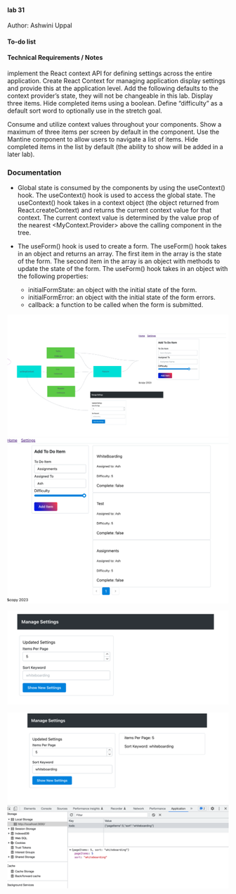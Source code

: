 #### lab 31
Author: Ashwini Uppal

#### To-do list

#### Technical Requirements / Notes

implement the React context API for defining settings across the entire application.
  Create React Context for managing application display settings and provide this at the application level.
  Add the following defaults to the context provider’s state, they will not be changeable in this lab.
  Display three items.
  Hide completed items using a boolean.
  Define “difficulty” as a default sort word to optionally use in the stretch goal.


Consume and utilize context values throughout your components.
  Show a maximum of three items per screen by default in the <List /> component.
  Use the Mantine <Pagination /> component to allow users to navigate a list of items.
  Hide completed items in the list by default (the ability to show will be added in a later lab).

### Documentation

  - Global state is consumed by the components by using the useContext() hook. The useContext() hook is used to access the global state. The useContext() hook takes in a context object (the object returned from React.createContext) and returns the current context value for that context. The current context value is determined by the value prop of the nearest <MyContext.Provider> above the calling component in the tree.


  - The useForm() hook is used to create a form. The useForm() hook takes in an object and returns an array. The first item in the array is the state of the form. The second item in the array is an object with methods to update the state of the form. The useForm() hook takes in an object with the following properties:
    - initialFormState: an object with the initial state of the form.
    - initialFormError: an object with the initial state of the form errors.
    - callback: a function to be called when the form is submitted.

![UML](./src/assets/UML.png)
![Home Page](./src/assets/homePage.png)

![Settings Page](./src/assets/settingPage.png)

![Local Storage](./src/assets/localStorage.png)


